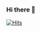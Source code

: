 ### Hi there 👋
[![Hits](https://hits.sh/github.com/JengHC.svg?view=today-total&color=00a2ff&labelColor=000000)](https://hits.sh/github.com/JengHC/)
<!--
**JengHC/JengHC** is a ✨ _special_ ✨ repository because its `README.md` (this file) appears on your GitHub profile.

Here are some ideas to get you started:

- 🔭 I’m currently working on ...
- 🌱 I’m currently learning ...
- 👯 I’m looking to collaborate on ...
- 🤔 I’m looking for help with ...
- 💬 Ask me about ...
- 📫 How to reach me: ...
- 😄 Pronouns: ...
- ⚡ Fun fact: ...
-->
